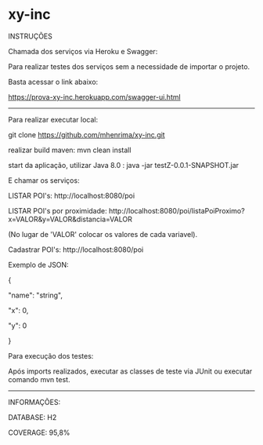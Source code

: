 # xy-inc
INSTRUÇÕES

Chamada dos serviços via Heroku e Swagger:


Para realizar testes dos serviços sem a necessidade de importar o projeto.

Basta acessar o link abaixo:

https://prova-xy-inc.herokuapp.com/swagger-ui.html 

______________________________________________________________________________________________

Para realizar executar local:

git clone https://github.com/mhenrima/xy-inc.git 


realizar build maven: mvn clean install


start da aplicação, utilizar Java 8.0 : java -jar testZ-0.0.1-SNAPSHOT.jar


E chamar os serviços: 

LISTAR POI's: http://localhost:8080/poi


LISTAR POI's por proximidade: 
http://localhost:8080/poi/listaPoiProximo?x=VALOR&y=VALOR&distancia=VALOR

(No lugar de 'VALOR' colocar os valores de cada variavel).


Cadastrar POI's: http://localhost:8080/poi



Exemplo de JSON:

{

  "name": "string",
  
  "x": 0,
  
  "y": 0
  
}



Para execução dos testes:

Após imports realizados, executar as classes de teste via JUnit ou executar comando mvn test.
_______________________________________________________________________________________________

INFORMAÇÕES:

DATABASE: H2

COVERAGE: 95,8%

					    	 
